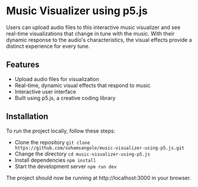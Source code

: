 
# Music Visualizer using p5.js

Users can upload audio files to this interactive music visualizer and see real-time visualizations that change in tune with the music. With their dynamic response to the audio's characteristics, the visual effects provide a distinct experience for every tune.


## Features

- Upload audio files for visualization
- Real-time, dynamic visual effects that respond to music
- Interactive user interface
- Built using p5.js, a creative coding library

## Installation

To run the project locally, follow these steps:

- Clone the repository `git clone https://github.com/sohamsangole/music-visualizer-using-p5.js.git`
- Change the directory `cd music-visualizer-using-p5.js`
- Install dependencies `npm install`
- Start the development server `npm run dev`

The project should now be running at http://localhost:3000 in your browser. 